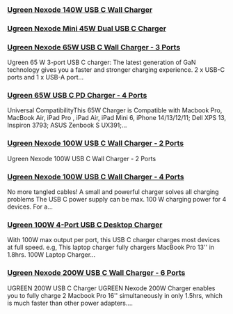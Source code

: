 ### [Ugreen Nexode 140W USB C Wall Charger](https://eu.ugreen.com/products/ugreen-nexode-140w-usb-c-wall-charger) ###

### [Ugreen Nexode Mini 45W Dual USB C Charger](https://eu.ugreen.com/products/ugreen-nexode-mini-45w-dual-usb-c-charger) ###

### [Ugreen Nexode 65W USB C Wall Charger - 3 Ports](https://eu.ugreen.com/products/ugreen-nexode-65w-usb-c-wall-charger-3-ports) ###

Ugreen 65 W 3-port USB C charger: The latest generation of GaN technology gives you a faster and stronger charging experience. 2 x USB-C ports and 1 x USB-A port...

### [Ugreen 65W USB C PD Charger - 4 Ports](https://eu.ugreen.com/products/ugreen-65w-usb-c-pd-charger-4-ports) ###

Universal CompatibilityThis 65W Charger is Compatible with Macbook Pro, MacBook Air, iPad Pro , iPad Air, iPad Mini 6, iPhone 14/13/12/11; Dell XPS 13, Inspiron 3793; ASUS Zenbook S UX391;...

### [Ugreen Nexode 100W USB C Wall Charger - 2 Ports](https://eu.ugreen.com/products/ugreen-nexode-100w-usb-c-wall-charger-2-ports) ###

Ugreen Nexode 100W USB C Wall Charger - 2 Ports

### [Ugreen Nexode 100W USB C Wall Charger - 4 Ports](https://eu.ugreen.com/products/ugreen-nexode-100w-usb-c-wall-charger) ###

No more tangled cables! A small and powerful charger solves all charging problems The USB C power supply can be max. 100 W charging power for 4 devices. For a...

### [Ugreen 100W 4-Port USB C Desktop Charger](https://eu.ugreen.com/products/ugreen-100w-usb-c-desktop-charger) ###

With 100W max output per port, this USB C charger charges most devices at full speed. e.g, This laptop charger fully chargers MacBook Pro 13'' in 1.8hrs. 100W Laptop Charger...

### [Ugreen Nexode 200W USB C Wall Charger - 6 Ports](https://eu.ugreen.com/products/ugreen-nexode-200w-usb-c-desktop-charger) ###

UGREEN 200W USB C Charger UGREEN Nexode 200W Charger enables you to fully charge 2 Macbook Pro 16'' simultaneously in only 1.5hrs, which is much faster than other power adapters....

